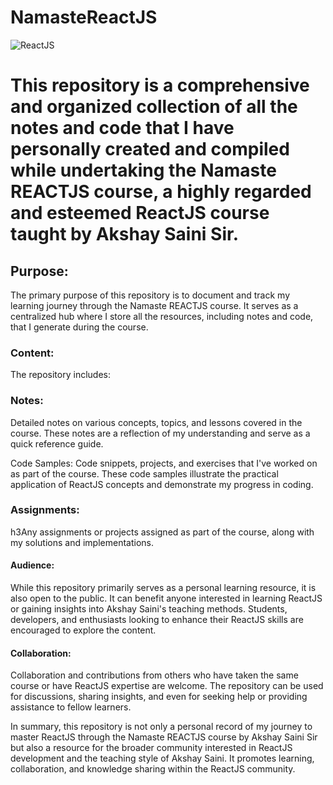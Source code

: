 # NamasteReactJS
![ReactJS](https://github.com/weberankit/NamasteReactJS/assets/94105514/beb68f0c-a078-4eaa-a06f-b59eeb040992)

<h1>This repository is a comprehensive and organized collection of all the notes and code that I have personally created and compiled while undertaking the Namaste REACTJS course, a highly regarded and esteemed ReactJS course taught by Akshay Saini Sir.
</h1>
<h2>Purpose:</h2>
The primary purpose of this repository is to document and track my learning journey through the Namaste REACTJS course. It serves as a centralized hub where I store all the resources, including notes and code, that I generate during the course.

<h3>Content:</h3>
The repository includes:

<h3>Notes: </h3>Detailed notes on various concepts, topics, and lessons covered in the course. These notes are a reflection of my understanding and serve as a quick reference guide.

Code Samples: Code snippets, projects, and exercises that I've worked on as part of the course. These code samples illustrate the practical application of ReactJS concepts and demonstrate my progress in coding.

<h3>Assignments:</h3>h3Any assignments or projects assigned as part of the course, along with my solutions and implementations.
<h4>
Audience:</h4>
While this repository primarily serves as a personal learning resource, it is also open to the public. It can benefit anyone interested in learning ReactJS or gaining insights into Akshay Saini's teaching methods. Students, developers, and enthusiasts looking to enhance their ReactJS skills are encouraged to explore the content.
<h4>
Collaboration:</h4>
Collaboration and contributions from others who have taken the same course or have ReactJS expertise are welcome. The repository can be used for discussions, sharing insights, and even for seeking help or providing assistance to fellow learners.



In summary, this repository is not only a personal record of my journey to master ReactJS through the Namaste REACTJS course by Akshay Saini Sir but also a resource for the broader community interested in ReactJS development and the teaching style of Akshay Saini. It promotes learning, collaboration, and knowledge sharing within the ReactJS community.
